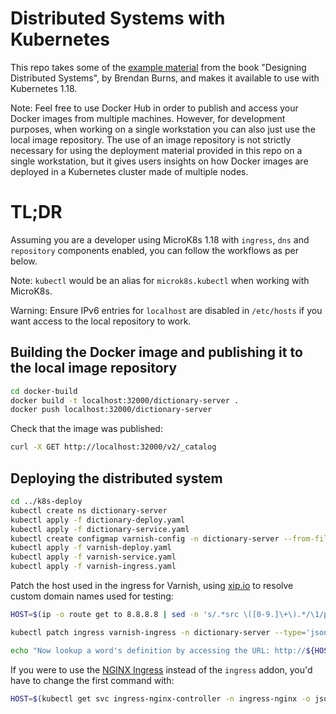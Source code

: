 # Distributed Systems with Kubernetes

This repo takes some of the [example material](https://github.com/brendandburns/designing-distributed-systems) from the book "Designing Distributed Systems", by Brendan Burns, and makes it available to use with Kubernetes 1.18.

Note: Feel free to use Docker Hub in order to publish and access your Docker images from multiple machines. However, for development purposes, when working on a single workstation you can also just use the local image repository. The use of an image repository is not strictly necessary for using the deployment material provided in this repo on a single workstation, but it gives users insights on how Docker images are deployed in a Kubernetes cluster made of multiple nodes.

# TL;DR

Assuming you are a developer using MicroK8s 1.18 with `ingress`, `dns` and `repository` components enabled, you can follow the workflows as per below.

Note: `kubectl` would be an alias for `microk8s.kubectl` when working with MicroK8s.

Warning: Ensure IPv6 entries for `localhost` are disabled in `/etc/hosts` if you want access to the local repository to work.

## Building the Docker image and publishing it to the local image repository

```bash
cd docker-build
docker build -t localhost:32000/dictionary-server .
docker push localhost:32000/dictionary-server
```

Check that the image was published:

```bash
curl -X GET http://localhost:32000/v2/_catalog
```

## Deploying the distributed system

```bash
cd ../k8s-deploy
kubectl create ns dictionary-server
kubectl apply -f dictionary-deploy.yaml
kubectl apply -f dictionary-service.yaml
kubectl create configmap varnish-config -n dictionary-server --from-file=default.vcl
kubectl apply -f varnish-deploy.yaml
kubectl apply -f varnish-service.yaml
kubectl apply -f varnish-ingress.yaml
```

Patch the host used in the ingress for Varnish, using [xip.io](http://xip.io/) to resolve custom domain names used for testing:

```bash
HOST=$(ip -o route get to 8.8.8.8 | sed -n 's/.*src \([0-9.]\+\).*/\1/p').xip.io

kubectl patch ingress varnish-ingress -n dictionary-server --type='json' -p="[{\"op\": \"replace\", \"path\": \"/spec/rules/0/host\", \"value\":\"${HOST}\"}]"

echo "Now lookup a word's definition by accessing the URL: http://${HOST}/search/word"
```

If you were to use the [NGINX Ingress](https://kubernetes.github.io/ingress-nginx/) instead of the `ingress` addon, you'd have to change the first command with:

```bash
HOST=$(kubectl get svc ingress-nginx-controller -n ingress-nginx -o jsonpath='{.status.loadBalancer.ingress[0].ip}').xip.io
```
